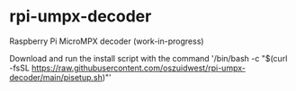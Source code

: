 # rpi-umpx-decoder
Raspberry Pi MicroMPX decoder (work-in-progress)

Download and run the install script with the command '/bin/bash -c "$(curl -fsSL https://raw.githubusercontent.com/oszuidwest/rpi-umpx-decoder/main/pisetup.sh)"'
